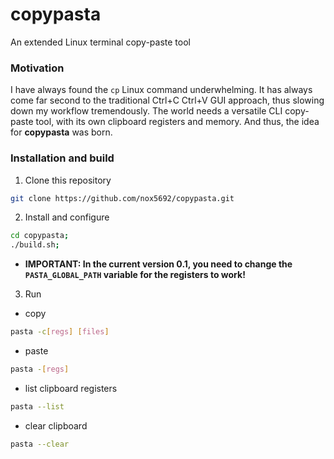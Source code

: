 # copypasta
An extended Linux terminal copy-paste tool

### Motivation
I have always found the `cp` Linux command underwhelming. It has always come far second to the traditional Ctrl+C Ctrl+V GUI approach, thus slowing down my workflow tremendously. The world needs a versatile CLI copy-paste tool, with its own clipboard registers and memory. And thus, the idea for **copypasta** was born.

### Installation and build
1. Clone this repository
```bash
git clone https://github.com/nox5692/copypasta.git
```
2. Install and configure
```bash
cd copypasta;
./build.sh;
```
- **IMPORTANT: In the current version 0.1, you need to change the `PASTA_GLOBAL_PATH` variable for the registers to work!**
3. Run
- copy
```bash
pasta -c[regs] [files]
```
- paste
```bash
pasta -[regs]
```
- list clipboard registers
```bash
pasta --list
```
- clear clipboard
```bash
pasta --clear
```
